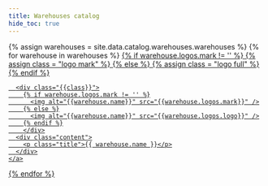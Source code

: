 ```yaml
---
title: Warehouses catalog
hide_toc: true
---
```


<div class="l-chiclet-collection">
  {% assign warehouses = site.data.catalog.warehouses.warehouses %}
  {% for warehouse in warehouses %}
    <a  class="chiclet-item" href="{{site.baseurl}}/{{ warehouse.name | replace: "catalog", "connections" }}">
      {% if warehouse.logos.mark != '' %}
        {% assign class = "logo mark" %}
      {% else %}
        {% assign class = "logo full" %}
      {% endif %}

      <div class="{{class}}">
        {% if warehouse.logos.mark != '' %}
          <img alt="{{warehouse.name}}" src="{{warehouse.logos.mark}}" />
        {% else %}
          <img alt="{{warehouse.name}}" src="{{warehouse.logos.logo}}" />
        {% endif %}
        </div>
      <div class="content">
        <p class="title">{{ warehouse.name }}</p>
      </div>
    </a>
  {% endfor %}
